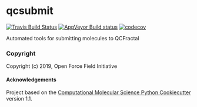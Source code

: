 qcsubmit
==============================
[//]: # (Badges)
[![Travis Build Status](https://travis-ci.org/REPLACE_WITH_OWNER_ACCOUNT/qcsubmit.png)](https://travis-ci.org/REPLACE_WITH_OWNER_ACCOUNT/qcsubmit)
[![AppVeyor Build status](https://ci.appveyor.com/api/projects/status/REPLACE_WITH_APPVEYOR_LINK/branch/master?svg=true)](https://ci.appveyor.com/project/REPLACE_WITH_OWNER_ACCOUNT/qcsubmit/branch/master)
[![codecov](https://codecov.io/gh/REPLACE_WITH_OWNER_ACCOUNT/qcsubmit/branch/master/graph/badge.svg)](https://codecov.io/gh/REPLACE_WITH_OWNER_ACCOUNT/qcsubmit/branch/master)

Automated tools for submitting molecules to QCFractal

### Copyright

Copyright (c) 2019, Open Force Field Initiative


#### Acknowledgements

Project based on the
[Computational Molecular Science Python Cookiecutter](https://github.com/molssi/cookiecutter-cms) version 1.1.
